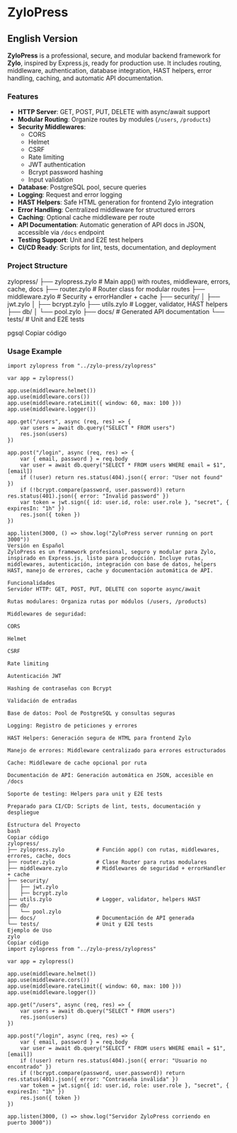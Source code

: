 # ZyloPress

## English Version

**ZyloPress** is a professional, secure, and modular backend framework for **Zylo**, inspired by Express.js, ready for production use. It includes routing, middleware, authentication, database integration, HAST helpers, error handling, caching, and automatic API documentation.

### Features

- **HTTP Server**: GET, POST, PUT, DELETE with async/await support  
- **Modular Routing**: Organize routes by modules (`/users`, `/products`)  
- **Security Middlewares**:  
  - CORS  
  - Helmet  
  - CSRF  
  - Rate limiting  
  - JWT authentication  
  - Bcrypt password hashing  
  - Input validation  
- **Database**: PostgreSQL pool, secure queries  
- **Logging**: Request and error logging  
- **HAST Helpers**: Safe HTML generation for frontend Zylo integration  
- **Error Handling**: Centralized middleware for structured errors  
- **Caching**: Optional cache middleware per route  
- **API Documentation**: Automatic generation of API docs in JSON, accessible via `/docs` endpoint  
- **Testing Support**: Unit and E2E test helpers  
- **CI/CD Ready**: Scripts for lint, tests, documentation, and deployment

### Project Structure

zylopress/
├── zylopress.zylo # Main app() with routes, middleware, errors, cache, docs
├── router.zylo # Router class for modular routes
├── middleware.zylo # Security + errorHandler + cache
├── security/
│ ├── jwt.zylo
│ ├── bcrypt.zylo
├── utils.zylo # Logger, validator, HAST helpers
├── db/
│ └── pool.zylo
├── docs/ # Generated API documentation
└── tests/ # Unit and E2E tests

pgsql
Copiar código

### Usage Example

```zylo
import zylopress from "../zylo-press/zylopress"

var app = zylopress()

app.use(middleware.helmet())
app.use(middleware.cors())
app.use(middleware.rateLimit({ window: 60, max: 100 }))
app.use(middleware.logger())

app.get("/users", async (req, res) => {
    var users = await db.query("SELECT * FROM users")
    res.json(users)
})

app.post("/login", async (req, res) => {
    var { email, password } = req.body
    var user = await db.query("SELECT * FROM users WHERE email = $1", [email])
    if (!user) return res.status(404).json({ error: "User not found" })
    if (!bcrypt.compare(password, user.password)) return res.status(401).json({ error: "Invalid password" })
    var token = jwt.sign({ id: user.id, role: user.role }, "secret", { expiresIn: "1h" })
    res.json({ token })
})

app.listen(3000, () => show.log("ZyloPress server running on port 3000"))
Versión en Español
ZyloPress es un framework profesional, seguro y modular para Zylo, inspirado en Express.js, listo para producción. Incluye rutas, middlewares, autenticación, integración con base de datos, helpers HAST, manejo de errores, cache y documentación automática de API.

Funcionalidades
Servidor HTTP: GET, POST, PUT, DELETE con soporte async/await

Rutas modulares: Organiza rutas por módulos (/users, /products)

Middlewares de seguridad:

CORS

Helmet

CSRF

Rate limiting

Autenticación JWT

Hashing de contraseñas con Bcrypt

Validación de entradas

Base de datos: Pool de PostgreSQL y consultas seguras

Logging: Registro de peticiones y errores

HAST Helpers: Generación segura de HTML para frontend Zylo

Manejo de errores: Middleware centralizado para errores estructurados

Cache: Middleware de cache opcional por ruta

Documentación de API: Generación automática en JSON, accesible en /docs

Soporte de testing: Helpers para unit y E2E tests

Preparado para CI/CD: Scripts de lint, tests, documentación y despliegue

Estructura del Proyecto
bash
Copiar código
zylopress/
├── zylopress.zylo          # Función app() con rutas, middlewares, errores, cache, docs
├── router.zylo             # Clase Router para rutas modulares
├── middleware.zylo         # Middlewares de seguridad + errorHandler + cache
├── security/
│   ├── jwt.zylo
│   ├── bcrypt.zylo
├── utils.zylo              # Logger, validator, helpers HAST
├── db/
│   └── pool.zylo
├── docs/                   # Documentación de API generada
└── tests/                  # Unit y E2E tests
Ejemplo de Uso
zylo
Copiar código
import zylopress from "../zylo-press/zylopress"

var app = zylopress()

app.use(middleware.helmet())
app.use(middleware.cors())
app.use(middleware.rateLimit({ window: 60, max: 100 }))
app.use(middleware.logger())

app.get("/users", async (req, res) => {
    var users = await db.query("SELECT * FROM users")
    res.json(users)
})

app.post("/login", async (req, res) => {
    var { email, password } = req.body
    var user = await db.query("SELECT * FROM users WHERE email = $1", [email])
    if (!user) return res.status(404).json({ error: "Usuario no encontrado" })
    if (!bcrypt.compare(password, user.password)) return res.status(401).json({ error: "Contraseña inválida" })
    var token = jwt.sign({ id: user.id, role: user.role }, "secret", { expiresIn: "1h" })
    res.json({ token })
})

app.listen(3000, () => show.log("Servidor ZyloPress corriendo en puerto 3000"))